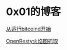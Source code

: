# 0x01的博客

[从运行bitcoind开始](https://github.com/FMLS/blog/blob/master/bitcoind_20180318/bitcoind.md)

[OpenResty火焰图抓取](https://github.com/FMLS/blog/blob/master/openresty_flame_graph/openresty_flame_graph.md/)

